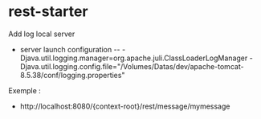 # rest-starter

Add log local server 
- server launch configuration
-- -Djava.util.logging.manager=org.apache.juli.ClassLoaderLogManager -Djava.util.logging.config.file="/Volumes/Datas/dev/apache-tomcat-8.5.38/conf/logging.properties"

Exemple : 
- http://localhost:8080/{context-root}/rest/message/mymessage